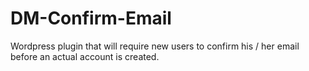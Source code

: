 DM-Confirm-Email
================

Wordpress plugin that will require new users to confirm his / her email before an actual account is created.
